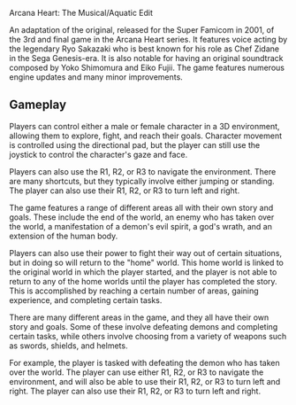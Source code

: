 Arcana Heart: The Musical/Aquatic Edit

An adaptation of the original, released for the Super Famicom in 2001, of the 3rd and final game in the Arcana Heart series. It features voice acting by the legendary Ryo Sakazaki who is best known for his role as Chef Zidane in the Sega Genesis-era. It is also notable for having an original soundtrack composed by Yoko Shimomura and Eiko Fujii. The game features numerous engine updates and many minor improvements.

## Gameplay

Players can control either a male or female character in a 3D environment, allowing them to explore, fight, and reach their goals. Character movement is controlled using the directional pad, but the player can still use the joystick to control the character's gaze and face.

Players can also use the R1, R2, or R3 to navigate the environment. There are many shortcuts, but they typically involve either jumping or standing. The player can also use their R1, R2, or R3 to turn left and right.

The game features a range of different areas all with their own story and goals. These include the end of the world, an enemy who has taken over the world, a manifestation of a demon's evil spirit, a god's wrath, and an extension of the human body.

Players can also use their power to fight their way out of certain situations, but in doing so will return to the "home" world. This home world is linked to the original world in which the player started, and the player is not able to return to any of the home worlds until the player has completed the story. This is accomplished by reaching a certain number of areas, gaining experience, and completing certain tasks.

There are many different areas in the game, and they all have their own story and goals. Some of these involve defeating demons and completing certain tasks, while others involve choosing from a variety of weapons such as swords, shields, and helmets.

For example, the player is tasked with defeating the demon who has taken over the world. The player can use either R1, R2, or R3 to navigate the environment, and will also be able to use their R1, R2, or R3 to turn left and right. The player can also use their R1, R2, or R3 to turn left and right.